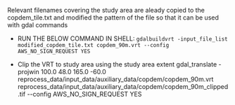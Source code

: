 Relevant filenames covering the study area are aleady copied to the copdem_tile.txt and modified the pattern of the file so that it can be used with gdal commands

* RUN THE BELOW COMMAND IN SHELL:
`gdalbuildvrt -input_file_list modified_copdem_tile.txt copdem_90m.vrt --config AWS_NO_SIGN_REQUEST YES`

* Clip the VRT to study area using the study area extent
gdal_translate -projwin 100.0 48.0 165.0 -60.0 reprocess_data/input_data/auxiliary_data/copdem/copdem_90m.vrt reprocess_data/input_data/auxiliary_data/copdem/copdem_90m_clipped.tif --config AWS_NO_SIGN_REQUEST YES